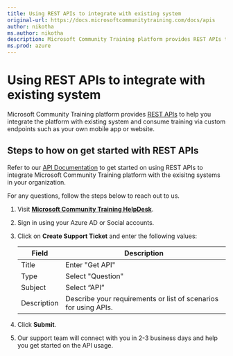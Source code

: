 ```yaml
---
title: Using REST APIs to integrate with existing system
original-url: https://docs.microsoftcommunitytraining.com/docs/apis
author: nikotha
ms.author: nikotha
description: Microsoft Community Training platform provides REST APIs to help you integrate the platform with existing system and consume training via custom endpoints such as your own mobile app or website.
ms.prod: azure
---
```


# Using REST APIs to integrate with existing system

Microsoft Community Training platform provides [REST APIs](../../rest-api-management/2_api-documentation.md) to help you integrate the platform with existing system and consume training via custom endpoints such as your own mobile app or website.

## Steps to how on get started with REST APIs

Refer to our [API Documentation](../../rest-api-management/2_api-documentation.md) to get started on using REST APIs to integrate Microsoft Community Training platform with the exisitng systems in your organization.

For any questions, follow the steps below to reach out to us.

1. Visit [**Microsoft Community Training HelpDesk**](https://go.microsoft.com/fwlink/?linkid=2104630).

2. Sign in using your Azure AD or Social accounts.

3. Click on **Create Support Ticket** and enter the following values:

    |Field |Description|
    |---|---|
    |Title |Enter "Get API"|
    |Type |Select "Question"|
    |Subject |Select “API”|
    |Description |Describe your requirements or list of scenarios for using APIs. |

4. Click **Submit**.

5. Our support team will connect with you in 2-3 business days and help you get started on the API usage.
